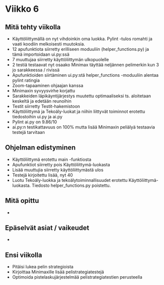 # Viikko 6

## Mitä tehty viikolla
* Käyttöliittymällä on nyt vihdoinkin oma luokka. Pylint -tulos romahti ja vaati koodiin melkoisesti muutoksia.
* 12 apufunktiota siirretty erilliseen moduuliin (helper_functions.py) ja tämä importoidaan ui.py:ssä
* 7 muuttujaa siirretty käyttöliittymän ulkopuolelle
* 2 testiä testaavat nyt osaako Minimax täyttää neljännen pelimerkin kun 3 jo sarakkeessa / rivissä
* Apufunktioiden siirtäminen ui.py:stä helper_functions -moduuliin alentaa pylint ratingia
* Zoom-tapaaminen ohjaajan kanssa
* Minimaxin syvyysvirhe korjattu
* Sarakkeiden läpikäyntijärjestys muutettu optimaaliseksi ts. aloitetaan keskeltä ja edetään reunoihin
* Testit siirretty Testit-hakemistoon
* Käyttöliittymä ja Tekoäly-luokat ja niihin liittyvät toiminnot erotettu tiedostoihin ui.py ja ai.py
* Pylint ai.py on 9.86/10
* ai.py:n testikattavuus on 100% mutta lisää Minimaxin peliälyä testaavia testejä tarvitaan

## Ohjelman edistyminen
* Käyttöliittymä erotettu main -funktiosta
* Apufunktiot siirretty pois Käyttöliittymä-luokasta
* Lisää muuttujia siirretty käyttöliittymästä ulos
* Testejä kirjoitettu lisää, nyt 40
* Luotu Tekoäly-luokka ja tekoälytoiminnallisuudet erotettu Käyttöliittymä-luokasta. Tiedosto helper_functions.py poistettu.

## Mitä opittu
* 

## Epäselvät asiat / vaikeudet
* 

## Ensi viikolla
* Pitäisi lukea pelin strategioista
* Kirjoittaa Minimaxille lisää pelistrategiatestejä
* Optimoida pistelaskujärjestelmää pelistrategiatestien perusteella
